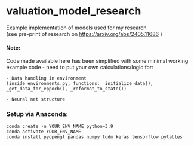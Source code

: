 # valuation_model_research
Example implementation of models used for my research <br>
(see pre-print of research on https://arxiv.org/abs/2405.11686 )

    
#### Note:
Code made available here has been simplified with some minimal working example code - need to put your own calculations/logic for:
    
    - Data handling in environment 
    (inside environments.py, functions: _initialize_data(), _get_data_for_eppoch(), _reformat_to_state())
    
    - Neural net structure


### Setup via Anaconda:

    conda create -n YOUR_ENV_NAME python=3.9
    conda activate YOUR_ENV_NAME 
    conda install pyopengl pandas numpy tqdm keras tensorflow pytables
